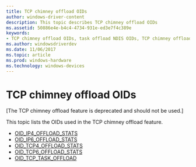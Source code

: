 ```yaml
---
title: TCP chimney offload OIDs
author: windows-driver-content
description: This topic describes TCP chimney offload OIDs 
ms.assetid: 50886e4e-b4c4-4734-931e-ed3e7f4c389e
keywords:
- TCP chimney offload OIDs, task offload NDIS OIDs, TCP chimney offload OIDs WDK, TCP chimney offload OIDs networking
ms.author: windowsdriverdev
ms.date: 11/06/2017
ms.topic: article
ms.prod: windows-hardware
ms.technology: windows-devices
---
```


# TCP chimney offload OIDs

\[The TCP chimney offload feature is deprecated and should not be used.\]

This topic lists the OIDs used in the TCP chimney offload feature.

- [OID_IP4_OFFLOAD_STATS](oid-ip4-offload-stats.md)
- [OID_IP6_OFFLOAD_STATS](oid-ip6-offload-stats.md)
- [OID_TCP4_OFFLOAD_STATS](oid-tcp4-offload-stats.md)
- [OID_TCP6_OFFLOAD_STATS](oid-tcp6-offload-stats.md)
- [OID_TCP_TASK_OFFLOAD](oid-tcp-task-offload.md)

